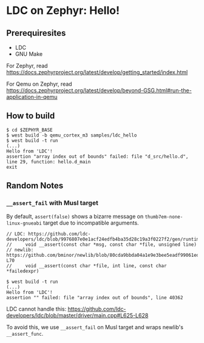 # LDC on Zephyr: Hello!

## Prerequiresites

- LDC
- GNU Make

For Zephyr, read https://docs.zephyrproject.org/latest/develop/getting_started/index.html

For Qemu on Zephyr, read https://docs.zephyrproject.org/latest/develop/beyond-GSG.html#run-the-application-in-qemu

## How to build

```console
$ cd $ZEPHYR_BASE
$ west build -b qemu_cortex_m3 samples/ldc_hello
$ west build -t run
(...)
Hello from 'LDC'!
assertion "array index out of bounds" failed: file "d_src/hello.d", line 29, function: hello.d_main
exit
```

## Random Notes

### `__assert_fail` with Musl target

By default, `assert(false)` shows a bizarre message on `thumb7em-none-linux-gnueabi` target due to incompatible arguments.

```
// LDC: https://github.com/ldc-developers/ldc/blob/9976807e0e1acf24edfb4ba35d28c19a3f0227f2/gen/runtime.cpp#L367
//     void __assert(const char *msg, const char *file, unsigned line)
// newlib: https://github.com/bminor/newlib/blob/80cda9bbda04a1e9e3bee5eadf99061ed69ca5fb/newlib/libc/stdlib/assert.c#L68-L70
//     void __assert(const char *file, int line, const char *failedexpr)
```

```console
$ west build -t run
(...)
Hello from 'LDC'!
assertion "" failed: file "array index out of bounds", line 40362
```

LDC cannot handle this: https://github.com/ldc-developers/ldc/blob/master/driver/main.cpp#L625-L628

To avoid this, we use `__assert_fail` on Musl target and wraps newlib's `__assert_func`.

